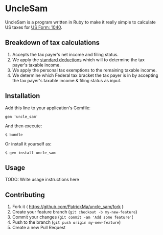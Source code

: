 # UncleSam

UncleSam is a program written in Ruby to make it really simple to calculate US
taxes for [US Form: 1040](http://www.irs.gov/pub/irs-pdf/f1040.pdf).

## Breakdown of tax calculations

1. Accepts the tax payer's net income and filing status.
2. We apply the [standard deductions](http://en.wikipedia.org/wiki/Standard_deduction)
which will to determine the tax payer's taxable income.
3. We apply the personal tax exemptions to the remaining taxable income.
4. We determine which Federal tax bracket the tax payer is in by 
accepting the tax payer's taxable income & filing status as input.

## Installation

Add this line to your application's Gemfile:

    gem 'uncle_sam'

And then execute:

    $ bundle

Or install it yourself as:

    $ gem install uncle_sam

## Usage

TODO: Write usage instructions here

## Contributing

1. Fork it ( https://github.com/PatrickMa/uncle_sam/fork )
2. Create your feature branch (`git checkout -b my-new-feature`)
3. Commit your changes (`git commit -am 'Add some feature'`)
4. Push to the branch (`git push origin my-new-feature`)
5. Create a new Pull Request

